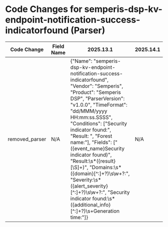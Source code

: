 # Code Changes for semperis-dsp-kv-endpoint-notification-success-indicatorfound (Parser)

| Code Change | Field Name | 2025.13.1 | 2025.14.1 |
|-------------|------------|-----------|------------|
| removed_parser | N/A | {"Name": "semperis-dsp-kv-endpoint-notification-success-indicatorfound", "Vendor": "Semperis", "Product": "Semperis DSP", "ParserVersion": "v1.0.0", "TimeFormat": "dd/MMM/yyyy HH:mm:ss.SSSS", "Conditions": ["Security indicator found:", "Result: ", "Forest name:"], "Fields": ["({event_name}Security indicator found)", "Result:\s*({result}[\S]+)", "Domains:\s*({domain}[^:]+?)\s\w+?:", "Severity:\s*({alert_severity}[^:]+?)\s\w+?:", "Security indicator found:\s*({additional_info}[^:]+?)\s+Generation time:"]} | N/A |